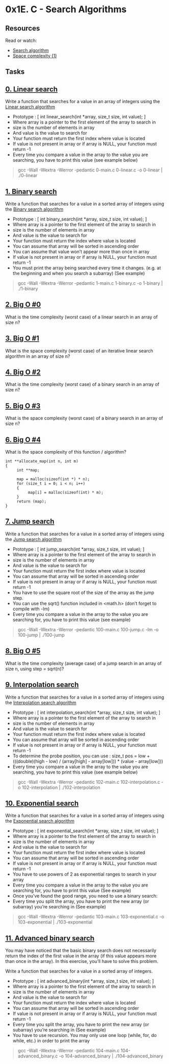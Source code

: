 # 0x1E. C - Search Algorithms



## Resources
Read or watch:

* [Search algorithm](https://en.wikipedia.org/wiki/Search_algorithm)
* [Space complexity (1)](https://www.geeksforgeeks.org/g-fact-86/)


## Tasks

## [0. Linear search](./0-linear.c)
Write a function that searches for a value in an array of integers using the [Linear search algorithm](https://en.wikipedia.org/wiki/Linear_search)

* Prototype : [ int linear_search(int *array, size_t size, int value); ]
* Where array is a pointer to the first element of the array to search in
* size is the number of elements in array
* And value is the value to search for
* Your function must return the first index where value is located
* If value is not present in array or if array is NULL, your function must return -1
* Every time you compare a value in the array to the value you are searching, you have to print this value (see example below)
> gcc -Wall -Wextra -Werror -pedantic 0-main.c 0-linear.c -o 0-linear | ./0-linear

## [1. Binary search](./1-binary.c)
Write a function that searches for a value in a sorted array of integers using the [Binary search algorithm](https://en.wikipedia.org/wiki/Binary_search_algorithm)

* Prototype : [ int binary_search(int *array, size_t size, int value); ]
* Where array is a pointer to the first element of the array to search in
* size is the number of elements in array
* And value is the value to search for
* Your function must return the index where value is located
* You can assume that array will be sorted in ascending order
* You can assume that value won’t appear more than once in array
* If value is not present in array or if array is NULL, your function must return -1
* You must print the array being searched every time it changes. (e.g. at the beginning and when you search a subarray) (See example)
> gcc -Wall -Wextra -Werror -pedantic 1-main.c 1-binary.c -o 1-binary | ./1-binary

## [2. Big O #0](./2-O)
What is the time complexity (worst case) of a linear search in an array of size n?

## [3. Big O #1](./3-O)
What is the space complexity (worst case) of an iterative linear search algorithm in an array of size n?

## [4. Big O #2](./4-O)
What is the time complexity (worst case) of a binary search in an array of size n?

## [5. Big O #3](./5-O)
What is the space complexity (worst case) of a binary search in an array of size n?

## [6. Big O #4](./6-O)
What is the space complexity of this function / algorithm?
```
int **allocate_map(int n, int m)
{
     int **map;

     map = malloc(sizeof(int *) * n);
     for (size_t i = 0; i < n; i++)
     {
          map[i] = malloc(sizeof(int) * m);
     }
     return (map);
}
```

## [7. Jump search](./100-jump.c)
Write a function that searches for a value in a sorted array of integers using the [Jump search algorithm](https://en.wikipedia.org/wiki/Jump_search)

* Prototype : [ int jump_search(int *array, size_t size, int value); ]
* Where array is a pointer to the first element of the array to search in
* size is the number of elements in array
* And value is the value to search for
* Your function must return the first index where value is located
* You can assume that array will be sorted in ascending order
* If value is not present in array or if array is NULL, your function must return -1
* You have to use the square root of the size of the array as the jump step.
* You can use the sqrt() function included in <math.h> (don’t forget to compile with -lm)
* Every time you compare a value in the array to the value you are searching for, you have to print this value (see example)
> gcc -Wall -Wextra -Werror -pedantic 100-main.c 100-jump.c -lm -o 100-jump | ./100-jump 

## [8. Big O #5](./101-O)
What is the time complexity (average case) of a jump search in an array of size n, using step = sqrt(n)?

## [9. Interpolation search](./102-interpolation.c)
Write a function that searches for a value in a sorted array of integers using the [Interpolation search algorithm](https://en.wikipedia.org/wiki/Interpolation_search)

* Prototype : [ int interpolation_search(int *array, size_t size, int value); ]
* Where array is a pointer to the first element of the array to search in
* size is the number of elements in array
* And value is the value to search for
* Your function must return the first index where value is located
* You can assume that array will be sorted in ascending order
* If value is not present in array or if array is NULL, your function must return -1
* To determine the probe position, you can use : size_t pos = low + (((double)(high - low) / (array[high] - array[low])) * (value - array[low]))
* Every time you compare a value in the array to the value you are searching, you have to print this value (see example below)
> gcc -Wall -Wextra -Werror -pedantic 102-main.c 102-interpolation.c -o 102-interpolation | ./102-interpolation

## [10. Exponential search](./)
Write a function that searches for a value in a sorted array of integers using the [Exponential search algorithm](https://en.wikipedia.org/wiki/Exponential_search)

* Prototype : [ int exponential_search(int *array, size_t size, int value); ]
* Where array is a pointer to the first element of the array to search in
* size is the number of elements in array
* And value is the value to search for
* Your function must return the first index where value is located
* You can assume that array will be sorted in ascending order
* If value is not present in array or if array is NULL, your function must return -1
* You have to use powers of 2 as exponential ranges to search in your array
* Every time you compare a value in the array to the value you are searching for, you have to print this value (See example)
* Once you’ve found the good range, you need to use a binary search:
* Every time you split the array, you have to print the new array (or subarray) you’re searching in (See example)
> gcc -Wall -Wextra -Werror -pedantic 103-main.c 103-exponential.c -o 103-exponential | ./103-exponential 

## [11. Advanced binary search](./104-advanced_binary.c)
You may have noticed that the basic binary search does not necessarily return the index of the first value in the array (if this value appears more than once in the array). In this exercise, you’ll have to solve this problem.

Write a function that searches for a value in a sorted array of integers.

* Prototype : [ int advanced_binary(int *array, size_t size, int value); ]
* Where array is a pointer to the first element of the array to search in
* size is the number of elements in array
* And value is the value to search for
* Your function must return the index where value is located
* You can assume that array will be sorted in ascending order
* If value is not present in array or if array is NULL, your function must return -1
* Every time you split the array, you have to print the new array (or subarray) you’re searching in (See example)
* You have to use recursion. You may only use one loop (while, for, do while, etc.) in order to print the array
> gcc -Wall -Wextra -Werror -pedantic 104-main.c 104-advanced_binary.c -o 104-advanced_binary | ./104-advanced_binary


